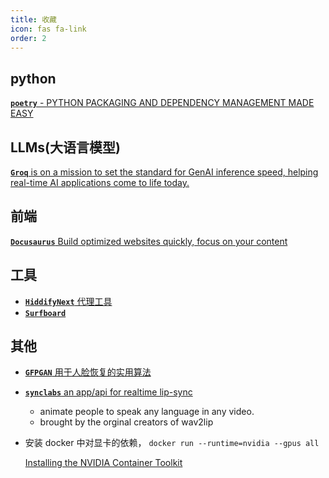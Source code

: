 ```yaml
---
title: 收藏
icon: fas fa-link
order: 2
---
```

## python

[**`poetry`** - PYTHON PACKAGING AND DEPENDENCY MANAGEMENT MADE EASY](https://python-poetry.org/)

## LLMs(大语言模型)

[**`Groq`** is on a mission to set the standard for GenAI inference speed, helping real-time AI applications come to life today.](https://groq.com/)

## 前端

[**`Docusaurus`** Build optimized websites quickly, focus on your content](https://docusaurus.io/)

## 工具

- [**`HiddifyNext`** 代理工具](https://github.com/hiddify/hiddify-next)
- [**`Surfboard`**](https://manual.getsurfboard.com/)

## 其他

- [**`GFPGAN`** 用于人脸恢复的实用算法](https://github.com/TencentARC/GFPGAN)
- [**`synclabs`** an app/api for realtime lip-sync](https://synclabs.so/)
  - animate people to speak any language in any video.
  - brought by the orginal creators of wav2lip

- 安装 docker 中对显卡的依赖， `docker run --runtime=nvidia --gpus all`
  
  [Installing the NVIDIA Container Toolkit](https://docs.nvidia.com/datacenter/cloud-native/container-toolkit/latest/install-guide.html)
